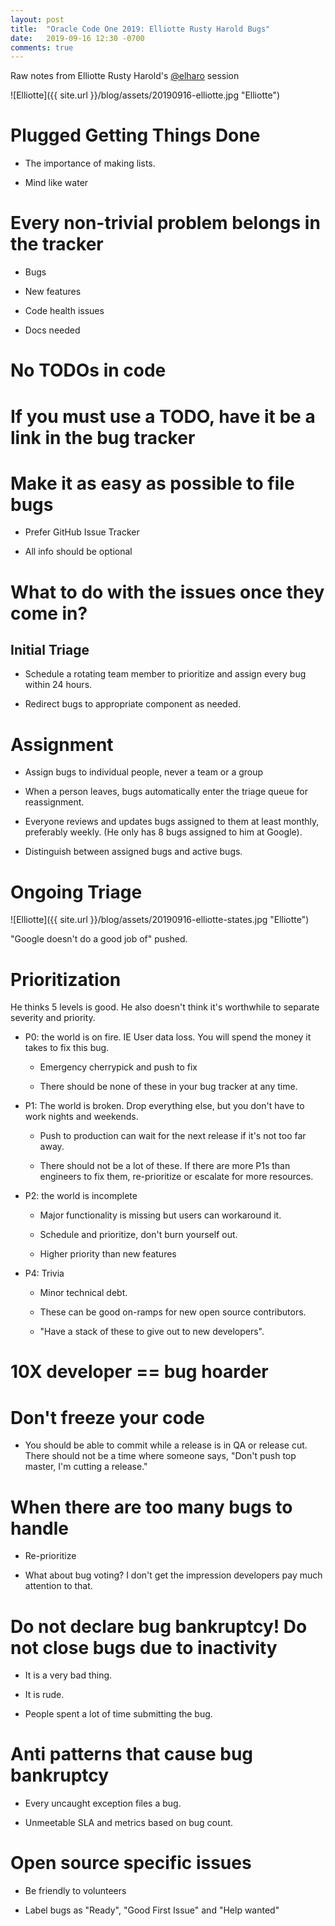 ```yaml
---
layout: post
title:  "Oracle Code One 2019: Elliotte Rusty Harold Bugs"
date:   2019-09-16 12:30 -0700
comments: true
---
```


Raw notes from Elliotte Rusty Harold's [@elharo](https://twitter.com/elharo) session

![Elliotte]({{ site.url }}/blog/assets/20190916-elliotte.jpg "Elliotte")


# Plugged Getting Things Done

* The importance of making lists.

* Mind like water

# Every non-trivial problem belongs in the tracker

* Bugs

* New features

* Code health issues

* Docs needed

# No TODOs in code

# If you must use a TODO, have it be a link in the bug tracker

# Make it as easy as possible to file bugs

* Prefer GitHub Issue Tracker

* All info should be optional

# What to do with the issues once they come in?

## Initial Triage

* Schedule a rotating team member to prioritize and assign every bug
  within 24 hours.

* Redirect bugs to appropriate component as needed.

# Assignment

* Assign bugs to individual people, never a team or a group

* When a person leaves, bugs automatically enter the triage queue for
  reassignment.
  
* Everyone reviews and updates bugs assigned to them at least monthly,
  preferably weekly.  (He only has 8 bugs assigned to him at Google).
  
* Distinguish between assigned bugs and active bugs.

# Ongoing Triage

![Elliotte]({{ site.url }}/blog/assets/20190916-elliotte-states.jpg "Elliotte")

"Google doesn't do a good job of" pushed.

# Prioritization

He thinks 5 levels is good.  He also doesn't think it's worthwhile to
separate severity and priority.

* P0: the world is on fire.  IE User data loss. You will spend the money
  it takes to fix this bug.
  
   * Emergency cherrypick and push to fix
   
   * There should be none of these in your bug tracker at any time.
   
* P1: The world is broken.  Drop everything else, but you don't have to
  work nights and weekends.
  
    * Push to production can wait for the next release if it's not too
      far away.
      
    * There should not be a lot of these.  If there are more P1s than
      engineers to fix them, re-prioritize or escalate for more
      resources.
      
* P2: the world is incomplete

   * Major functionality is missing but users can workaround it.
   
   * Schedule and prioritize, don't burn yourself out.
   
   * Higher priority than new features
   
* P4: Trivia

   * Minor technical debt.
   
   * These can be good on-ramps for new open source contributors.
   
   * "Have a stack of these to give out to new developers".
   
# 10X developer == bug hoarder

# Don't freeze your code

* You should be able to commit while a release is in QA or release cut.
  There should not be a time where someone says, "Don't push top master,
  I'm cutting a release."
  
# When there are too many bugs to handle

* Re-prioritize

* What about bug voting?  I don't get the impression developers pay much
  attention to that.
  
  
  
# Do not declare bug bankruptcy! Do not close bugs due to inactivity

* It is a very bad thing.

* It is rude.

* People spent a lot of time submitting the bug.

# Anti patterns that cause bug bankruptcy

* Every uncaught exception files a bug.

* Unmeetable SLA and metrics based on bug count.

# Open source specific issues

* Be friendly to volunteers

* Label bugs as "Ready", "Good First Issue" and "Help wanted"


